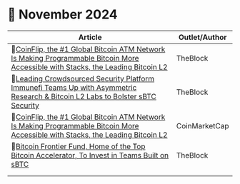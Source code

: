 # 🔸 November 2024

<table><thead><tr><th width="452">Article</th><th>Outlet/Author</th></tr></thead><tbody><tr><td>🧡<a href="https://www.theblock.co/post/327328/coinflip-the-1-global-bitcoin-atm-network-is-making-programmable-bitcoin-more-accessible-with-stacks-the-leading-bitcoin-l2">CoinFlip, the #1 Global Bitcoin ATM Network Is Making Programmable Bitcoin More Accessible with Stacks, the Leading Bitcoin L2</a></td><td>TheBlock</td></tr><tr><td>🧡<a href="https://www.theblock.co/post/326835/leading-crowdsourced-security-platform-immunefi-teams-up-with-asymmetric-research-bitcoin-l2-labs-to-bolster-sbtc-security">Leading Crowdsourced Security Platform Immunefi Teams Up with Asymmetric Research &#x26; Bitcoin L2 Labs to Bolster sBTC Security</a></td><td>TheBlock</td></tr><tr><td>🧡<a href="https://coinmarketcap.com/community/articles/673e0069c291c94bd18e68fb/">CoinFlip, the #1 Global Bitcoin ATM Network Is Making Programmable Bitcoin More Accessible with Stacks, the Leading Bitcoin L2</a></td><td>CoinMarketCap</td></tr><tr><td>🧡<a href="https://www.theblock.co/post/328240/bitcoin-frontier-fund-home-of-the-top-bitcoin-accelerator-to-invest-in-teams-built-on-sbtc">Bitcoin Frontier Fund, Home of the Top Bitcoin Accelerator, To Invest in Teams Built on sBTC</a></td><td>TheBlock</td></tr><tr><td></td><td></td></tr><tr><td></td><td></td></tr></tbody></table>
